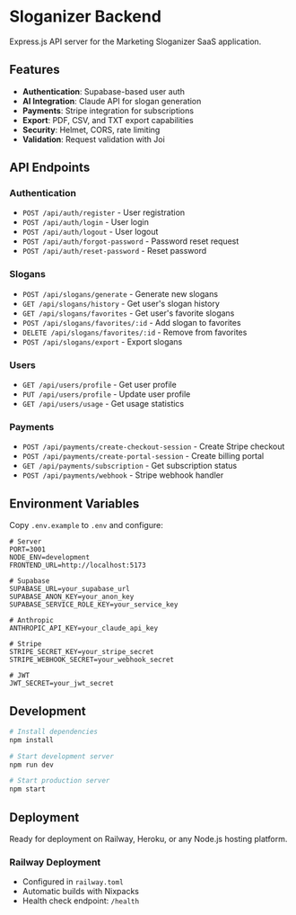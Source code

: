 # Sloganizer Backend

Express.js API server for the Marketing Sloganizer SaaS application.

## Features

- **Authentication**: Supabase-based user auth
- **AI Integration**: Claude API for slogan generation
- **Payments**: Stripe integration for subscriptions
- **Export**: PDF, CSV, and TXT export capabilities
- **Security**: Helmet, CORS, rate limiting
- **Validation**: Request validation with Joi

## API Endpoints

### Authentication
- `POST /api/auth/register` - User registration
- `POST /api/auth/login` - User login
- `POST /api/auth/logout` - User logout
- `POST /api/auth/forgot-password` - Password reset request
- `POST /api/auth/reset-password` - Reset password

### Slogans
- `POST /api/slogans/generate` - Generate new slogans
- `GET /api/slogans/history` - Get user's slogan history
- `GET /api/slogans/favorites` - Get user's favorite slogans
- `POST /api/slogans/favorites/:id` - Add slogan to favorites
- `DELETE /api/slogans/favorites/:id` - Remove from favorites
- `POST /api/slogans/export` - Export slogans

### Users
- `GET /api/users/profile` - Get user profile
- `PUT /api/users/profile` - Update user profile
- `GET /api/users/usage` - Get usage statistics

### Payments
- `POST /api/payments/create-checkout-session` - Create Stripe checkout
- `POST /api/payments/create-portal-session` - Create billing portal
- `GET /api/payments/subscription` - Get subscription status
- `POST /api/payments/webhook` - Stripe webhook handler

## Environment Variables

Copy `.env.example` to `.env` and configure:

```env
# Server
PORT=3001
NODE_ENV=development
FRONTEND_URL=http://localhost:5173

# Supabase
SUPABASE_URL=your_supabase_url
SUPABASE_ANON_KEY=your_anon_key
SUPABASE_SERVICE_ROLE_KEY=your_service_key

# Anthropic
ANTHROPIC_API_KEY=your_claude_api_key

# Stripe
STRIPE_SECRET_KEY=your_stripe_secret
STRIPE_WEBHOOK_SECRET=your_webhook_secret

# JWT
JWT_SECRET=your_jwt_secret
```

## Development

```bash
# Install dependencies
npm install

# Start development server
npm run dev

# Start production server
npm start
```

## Deployment

Ready for deployment on Railway, Heroku, or any Node.js hosting platform.

### Railway Deployment
- Configured in `railway.toml`
- Automatic builds with Nixpacks
- Health check endpoint: `/health`
